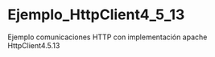 # Ejemplo_HttpClient4_5_13

Ejemplo comunicaciones HTTP con implementación apache HttpClient4.5.13

